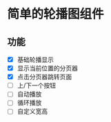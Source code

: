 # 简单的轮播图组件

## 功能

- [x] 基础轮播显示
- [x] 显示当前位置的分页器
- [x] 点击分页器跳转页面
- [ ] 上/下一个按钮
- [ ] 自动播放
- [ ] 循环播放
- [ ] 自定义宽高
